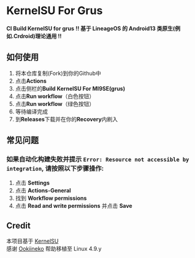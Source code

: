 # KernelSU For Grus
**CI Build KernelSU for grus**
**!! 基于 LineageOS 的 Android13 类原生(例如.Crdroid)理论通用 !!**  
## 如何使用
1. 将本仓库复制(Fork)到你的Github中  
2. 点击**Actions**  
3. 点击侧栏的**Build KernelSU For MI9SE(grus)**
4. 点击**Run workflow**（白色按钮）  
5. 点击**Run workflow**（绿色按钮）  
6. 等待编译完成  
7. 到**Releases**下载并在你的**Recovery**内刷入  
## 常见问题
### 如果自动化构建失败并提示 ```Error: Resource not accessible by integration```, 请按照以下步骤操作:
1. 点击 **Settings**
2. 点击 **Actions-General**
3. 找到 **Workflow permissions**
4. 点击 **Read and write permissions** 并点击 **Save**
## Credit
本项目基于 [KernelSU](https://github.com/tiann/KernelSU)  
感谢 [Ookiineko](https://github.com/Ookiineko/) 帮助移植至 Linux 4.9.y
